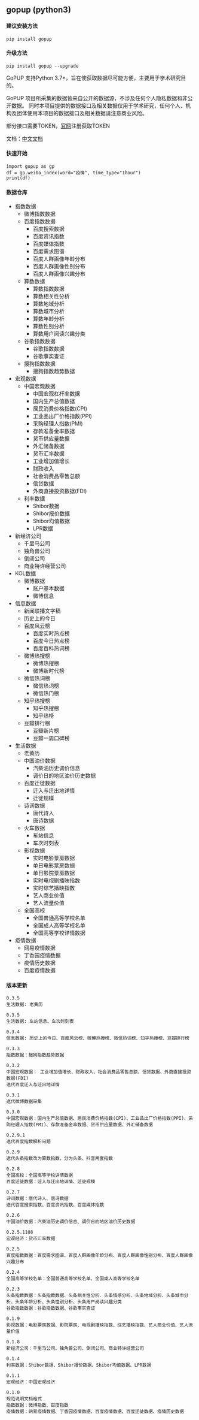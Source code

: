 ## gopup (python3)

#### 建议安装方法
    pip install gopup

#### 升级方法
    pip install gopup --upgrade

GoPUP 支持Python 3.7+，旨在使获取数据尽可能方便，主要用于学术研究目的。

GoPUP 项目所采集的数据皆来自公开的数据源，不涉及任何个人隐私数据和非公开数据。 同时本项目提供的数据接口及相关数据仅用于学术研究，任何个人、机构及团体使用本项目的数据接口及相关数据请注意商业风险。

部分接口需要TOKEN，[官网](http://www.gopup.cn)注册获取TOKEN

文档：[中文文档](http://www.gopup.cn) 

#### 快速开始

```
import gopup as gp
df = gp.weibo_index(word="疫情", time_type="1hour")
print(df)
```

####  数据仓库

- 指数数据
    - 微博指数数据
    - 百度指数数据
        - 百度搜索数据
        - 百度资讯指数
        - 百度媒体指数
        - 百度需求图谱
        - 百度人群画像年龄分布
        - 百度人群画像性别分布
        - 百度人群画像兴趣分布
    - 算数数据
        - 算数指数数据
        - 算数相关性分析
        - 算数地域分析
        - 算数城市分析
        - 算数年龄分析
        - 算数性别分析
        - 算数用户阅读兴趣分类
    - 谷歌指数数据
        - 谷歌指数数据
        - 谷歌事实查证
    - 搜狗指数数据
        - 搜狗指数趋势数据
- 宏观数据
    - 中国宏观数据
        - 中国宏观杠杆率数据
        - 国内生产总值数据
        - 居民消费价格指数(CPI)
        - 工业品出厂价格指数(PPI)
        - 采购经理人指数(PMI)
        - 存款准备金率数据
        - 货币供应量数据
        - 外汇储备数据
        - 货币汇率数据
        - 工业增加值增长
        - 财政收入
        - 社会消费品零售总额
        - 信贷数据
        - 外商直接投资数据(FDI)
    - 利率数据
        - Shibor数据
        - Shibor报价数据
        - Shibor均值数据
        - LPR数据
- 新经济公司
    - 千里马公司
    - 独角兽公司
    - 倒闭公司
    - 商业特许经营公司
- KOL数据
    - 微博数据
        - 账户基本数据
        - 微博信息
- 信息数据
    - 新闻联播文字稿
    - 历史上的今日
    - 百度风云榜
        - 百度实时热点榜
        - 百度今日热点榜
        - 百度百科热词榜
    - 微博热搜榜
        - 微博热搜榜
        - 微博新时代榜
    - 微信热词榜
        - 微信热词榜
        - 微信热门榜
    - 知乎热搜榜
        - 知乎热搜榜
        - 知乎热榜
    - 豆瓣排行榜
        - 豆瓣新片榜
        - 豆瓣一周口碑榜
- 生活数据
    - 老黄历
    - 中国油价数据
        - 汽柴油历史调价信息
        - 调价日的地区油价历史数据
    - 百度迁徙数据
        - 迁入与迁出地详情
        - 迁徙规模
    - 诗词数据
        - 唐代诗人
        - 唐诗数据
    - 火车数据
        - 车站信息
        - 车次时刻表
    - 影视数据
        - 实时电影票房数据
        - 单日电影票房数据
        - 单日影院票房数据
        - 实时电视剧播映指数
        - 实时综艺播映指数
        - 艺人商业价值
        - 艺人流量价值
    - 全国高校
        - 全国普通高等学校名单
        - 全国成人高等学校名单
        - 全国高等学校详情数据
- 疫情数据
    - 网易疫情数据
    - 丁香园疫情数据
    - 疫情历史数据
    - 百度疫情数据
    
    
#### 版本更新

    0.3.5
    生活数据: 老黄历

    0.3.5
    生活数据: 车站信息、车次时刻表
    
    0.3.4
    信息数据: 历史上的今日、百度风云榜、微博热搜榜、微信热词榜、知乎热搜榜、豆瓣排行榜
    
    0.3.3 
    指数数据：搜狗指数趋势数据
    
    0.3.2 
    中国宏观数据： 工业增加值增长、财政收入、社会消费品零售总额、信贷数据、外商直接投资数据(FDI)
    迭代百度迁入与迁出地详情
    
    0.3.1
    迭代微博数据采集
    
    0.3.0
    中国宏观数据：国内生产总值数据、居民消费价格指数(CPI)、工业品出厂价格指数(PPI)、采购经理人指数(PMI)、存款准备金率数据、货币供应量数据、外汇储备数据
    
    0.2.9.1
    迭代百度指数解析问题
    
    0.2.9
    迭代头条指数改为算数指数，分为头条、抖音两套指数

    0.2.8
    全国高校：全国高等学校详情数据
    百度迁徙数据：迁入与迁出地详情、迁徙规模
    
    0.2.7
    诗词数据：唐代诗人、唐诗数据
    迭代百度搜索指数、百度资讯指数、百度媒体指数
    
    0.2.6
    中国油价数据：汽柴油历史调价信息、调价日的地区油价历史数据
    
    0.2.5.1108
    宏观经济：货币汇率数据
    
    0.2.5
    百度指数数据：百度需求图谱、百度人群画像年龄分布、百度人群画像性别分布、百度人群画像兴趣分布
    
    0.2.4
    全国高等学校名单：全国普通高等学校名单、全国成人高等学校名单
    
    0.2.3
    头条指数数据：头条指数数据、头条相关性分析、头条情感分析、头条地域分析、头条城市分析、头条年龄分析、头条性别分析、头条用户阅读兴趣分类
    谷歌指数数据：谷歌指数数据、谷歌事实查证
    
    0.1.9
    影视数据：电影票房数据、影院票房、电视剧播映指数、综艺播映指数、艺人商业价值、艺人流量价值
    
    0.1.8
    新经济公司：千里马公司、独角兽公司、倒闭公司、商业特许经营公司
    
    0.1.4
    利率数据：Shibor数据、Shibor报价数据、Shibor均值数据、LPR数据
    
    0.1.1
    宏观经济：中国宏观经济
    
    0.1.0 
    规范说明文档格式
    指数数据：微博指数、百度指数
    疫情数据：网易疫情数据、丁香园疫情数据、百度疫情数据、百度迁徙数据、疫情历史数据  